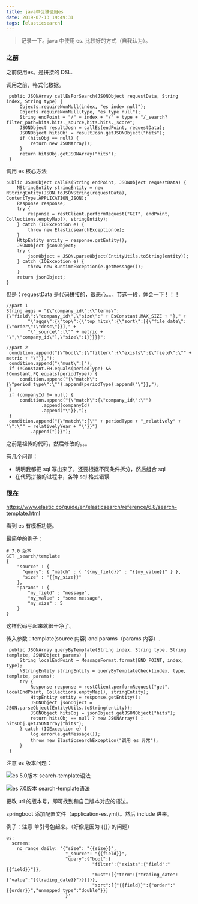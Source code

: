 ```yaml
---
title: java中优雅使用es
date: 2019-07-13 19:49:31
tags: [elasticsearch]
---
```


> 记录一下。java 中使用 es. 比较好的方式（自我认为）。

### 之前

之前使用es。是拼接的 DSL.


调用之前，格式化数据。

```
 public JSONArray callEsForSearch(JSONObject requestData, String index, String type) {
     Objects.requireNonNull(index, "es index null");
     Objects.requireNonNull(type, "es type null");
     String endPoint = "/" + index + "/" + type + "/_search?filter_path=hits.hits._source,hits.hits._score";
     JSONObject resultJosn = callEs(endPoint, requestData);
     JSONObject hitsObj = resultJosn.getJSONObject("hits");
     if (hitsObj == null) {
         return new JSONArray();
     }
     return hitsObj.getJSONArray("hits");
 }

```

<!--more-->

调用 es 核心方法

```
public JSONObject callEs(String endPoint, JSONObject requestData) {
    NStringEntity stringEntity = new NStringEntity(JSON.toJSONString(requestData), ContentType.APPLICATION_JSON);
    Response response;
    try {
        response = restClient.performRequest("GET", endPoint, Collections.emptyMap(), stringEntity);
    } catch (IOException e) {
        throw new ElasticsearchException(e);
    }
    HttpEntity entity = response.getEntity();
    JSONObject jsonObject;
    try {
        jsonObject = JSON.parseObject(EntityUtils.toString(entity));
    } catch (IOException e) {
        throw new RuntimeException(e.getMessage());
    }
    return jsonObject;
} 
```

但是：requestData 是代码拼接的，很恶心。。。节选一段，体会一下！！！

```
//part 1
String aggs = "{\"company_id\":{\"terms\":{\"field\":\"company_id\",\"size\":" + EsConstant.MAX_SIZE + "}," +
        "\"aggs\":{\"top\":{\"top_hits\":{\"sort\":[{\"file_date\":{\"order\":\"desc\"}}]," +
        "\"_source\":[\"" + metric + "\",\"company_id\"],\"size\":1}}}}}";

//part 2
 condition.append("{\"bool\":{\"filter\":{\"exists\":{\"field\":\"" + metric + "\"}},");
 condition.append("\"must\":[");
 if (!Constant.FH.equals(periodType) && !Constant.FQ.equals(periodType)) {
     condition.append("{\"match\":{\"period_type\":\"").append(periodType).append("\"}},");
 }
 if (companyId != null) {
     condition.append("{\"match\":{\"company_id\":\"")
             .append(companyId)
             .append("\"}},");
 }
 condition.append("{\"match\":{\"" + periodType + "_relatively" + "\":\"" + relativelyYear + "\"}}")
         .append("]}}");        
```

之前是祖传的代码，然后修改的。。。

有几个问题：

- 明明我都把 sql 写出来了，还要根据不同条件拆分，然后组合 sql
- 在代码拼接的过程中，各种 sql 格式错误

### 现在

https://www.elastic.co/guide/en/elasticsearch/reference/6.8/search-template.html

看到 es 有模板功能。

最简单的例子：

```
# 7.0 版本
GET _search/template
{
    "source" : {
      "query": { "match" : { "{{my_field}}" : "{{my_value}}" } },
      "size" : "{{my_size}}"
    },
    "params" : {
        "my_field" : "message",
        "my_value" : "some message",
        "my_size" : 5
    }
}
```

这样代码写起来就很干净了。

传入参数：template(source 内容) and params（params 内容）. 

```
 public JSONArray queryByTemplate(String index, String type, String template, JSONObject params) {
     String localEndPoint = MessageFormat.format(END_POINT, index, type);
     NStringEntity stringEntity = queryByTemplateCheck(index, type, template, params);
     try {
         Response response = restClient.performRequest("get", localEndPoint, Collections.emptyMap(), stringEntity);
         HttpEntity entity = response.getEntity();
         JSONObject jsonObject = JSON.parseObject(EntityUtils.toString(entity));
         JSONObject hitsObj = jsonObject.getJSONObject("hits");
         return hitsObj == null ? new JSONArray() : hitsObj.getJSONArray("hits");
     } catch (IOException e) {
         log.error(e.getMessage());
         throw new ElasticsearchException("调用 es 异常");
     }
 }
```

注意 es 版本问题：

![es 5.0版本 search-template语法](https://beer-1256523277.cos.ap-shanghai.myqcloud.com/20190713200554_817acc456cb4996bcf612a223c69b457.png)


![es 7.0版本 search-template语法](https://beer-1256523277.cos.ap-shanghai.myqcloud.com/20190713200653_a4236046ed787d63b3e2efcd2a30efb4.png)

更改 url 的版本号，即可找到和自己版本对应的语法。

springboot 添加配置文件（application-es.yml）。然后 include 进来。

例子：注意 单引号包起来。（好像是因为 &#123;&#123;&#125;&#125; 的问题）

```
es:
  screen:
    no_range_daily: '{"size": "{{size}}",
                      "_source": "{{field}}",
                      "query":{"bool":{
                                "filter":{"exists":{"field":"{{field}}"}},
                                "must":[{"term":{"trading_date":{"value":"{{trading_date}}"}}}]}},
                                "sort":[{"{{field}}":{"order":"{{order}}","unmapped_type":"double"}}]
                      }'
```
